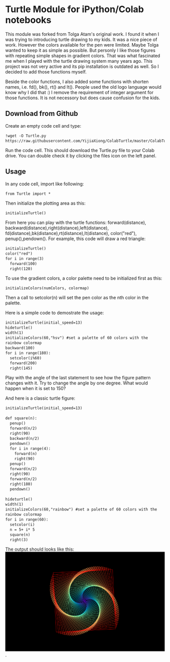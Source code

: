 Turtle Module for iPython/Colab notebooks
===================
This module was forked from Tolga Atam's original work. I found it when I was trying to introducing turtle drawing to my kids. It was a nice piece of work. However the colors available for the pen were limited. Maybe Tolga wanted to keep it as simple as possible. But personly I like those figures with repeating simple shapes in gradient colors. That was what fascinated me when I played with the turtle drawing system many years ago. This project was not very active and its pip installation is outdated as well. So I decided to add those functions myself.

Beside the color functions, I also added some functions with shorten names, i.e. fd(), bk(), rt() and lt(). People used the old logo language would know why I did that :) I remove the requirement of integer argument for those functions. It is not necessory but does cause confusion for the kids.

Download from Github
----
Create an empty code cell and type:

    !wget -O Turtle.py https://raw.githubusercontent.com/YijiaXiong/ColabTurtle/master/ColabTurtle/Turtle.py

Run the code cell. 
This should download the Turtle.py file to your Colab drive. You can double check it by clicking the files icon on the left panel. 


Usage
----
In any code cell, import like following:

    from Turtle import *

Then initialize the plotting area as this:

    initializeTurtle()

From here you can play with the turtle functions: forward(distance), backward(distance),right(distance),left(distance), fd(distance),bk(distance),rt(distance),lt(distance), color("red"), penup(),pendown(). For example, this code will draw a red triangle:

    initializeTurtle()
    color("red")
    for i in range(3)
      forward(100)
      right(120)

To use the gradient colors, a color palette need to be initialized first as this:

    initializeColors(numColors, colormap)
    
Then a call to setcolor(n) will set the pen color as the nth color in the palette. 

Here is a simple code to demostrate the usage:

    initializeTurtle(initial_speed=13)
    hideturtle()
    width(1)
    initializeColors(60,"hsv") #set a palette of 60 colors with the rainbow colormap
    backward(100)
    for i in range(180):
      setcolor(i%60)
      forward(200)
      right(145)

Play with the angle of the last statement to see how the figure pattern changes with it. Try to change the angle by one degree. What would happen when it is set to 150?

And here is a classic turtle figure:

    initializeTurtle(initial_speed=13)

    def square(n):
      penup()
      forward(n/2)
      right(90)
      backward(n/2)
      pendown()
      for i in range(4):
        forward(n)
        right(90)
      penup()
      forward(n/2)
      right(90)
      forward(n/2)
      right(180)
      pendown()
      
    hideturtle()
    width(1)
    initializeColors(60,"rainbow") #set a palette of 60 colors with the rainbow colormap
    for i in range(60):
      setcolor(i)
      n = 5+ i* 5
      square(n)
      right(3)

The output should looks like this:
![Image of turtleoutput](https://github.com/YijiaXiong/ColabTurtle/blob/master/turtleoutput.png).

